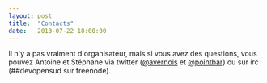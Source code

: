 ```yaml
---
layout: post
title:  "Contacts"
date:   2013-07-22 18:00:00
---
```

Il n'y a pas vraiment d'organisateur, mais si vous avez des questions, vous pouvez Antoine et Stéphane via twitter ([@avernois](https://twitter.com/avernois) et [@pointbar](https://twitter.com/pointbar)) ou sur irc (##devopensud sur freenode).